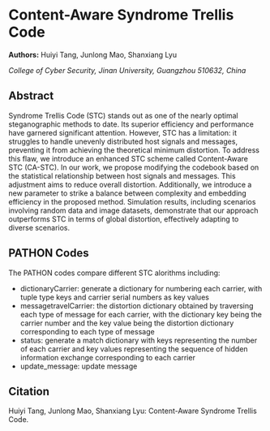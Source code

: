 # Content-Aware Syndrome Trellis Code

**Authors:** Huiyi Tang, Junlong Mao, Shanxiang Lyu

*College of Cyber Security, Jinan University, Guangzhou 510632, China*

## Abstract
Syndrome Trellis Code (STC) stands out as one of the nearly optimal steganographic methods to date. Its superior efficiency and performance have garnered significant attention. However, STC has a limitation: it struggles to handle unevenly distributed host signals and messages, preventing it from achieving the theoretical minimum distortion. To address this flaw, we introduce an enhanced STC scheme called Content-Aware STC (CA-STC). In our work, we propose modifying the codebook based on the statistical relationship between host signals and messages. This adjustment aims to reduce overall distortion. Additionally, we introduce a new parameter to strike a balance between complexity and embedding efficiency in the proposed method. Simulation results, including scenarios involving random data and image datasets, demonstrate that our approach outperforms STC in terms of global distortion, effectively adapting to diverse scenarios.

## PATHON Codes
The PATHON codes compare different STC alorithms including:

- dictionaryCarrier: generate a dictionary for numbering each carrier, with tuple type keys and carrier serial numbers as key values
- messagetravelCarrier: the distortion dictionary obtained by traversing each type of message for each carrier, with the dictionary key being the carrier number and the key value being the distortion dictionary corresponding to each type of message
- status: generate a match dictionary with keys representing the number of each carrier and key values representing the sequence of hidden information exchange corresponding to each carrier
- update_message: update message

## Citation
Huiyi Tang, Junlong Mao, Shanxiang Lyu: Content-Aware Syndrome Trellis Code.
